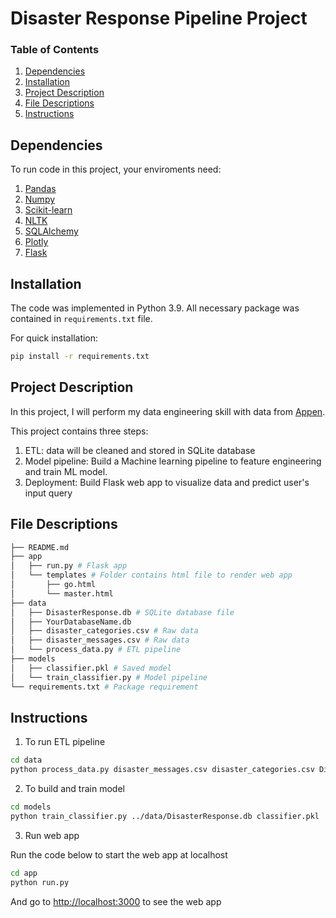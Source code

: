 # Disaster Response Pipeline Project


### Table of Contents

1. [Dependencies](#dependencies)
2. [Installation](#installation)
3. [Project Description](#motivation)
4. [File Descriptions](#files)
5. [Instructions](#results)


## Dependencies <a name="dependencies"></a>

To run code in this project, your enviroments need:
1. [Pandas](https://pandas.pydata.org/)
2. [Numpy](https://numpy.org/)
3. [Scikit-learn](https://scikit-learn.org/stable/)
4. [NLTK](https://www.nltk.org/)
5. [SQLAlchemy](https://sqlalchemy.org/)
6. [Plotly](https://plotly.com/)
7. [Flask](https://flask.palletsprojects.com/)

## Installation <a name="installation"></a>

The code was implemented in Python 3.9. All necessary package was contained in `requirements.txt` file.

For quick installation:
```sh
pip install -r requirements.txt
```


## Project Description<a name="motivation"></a>

In this project, I will perform my data engineering skill with data from [Appen](https://www.figure-eight.com/).

This project contains three steps:

1. ETL: data will be cleaned and stored in SQLite database
2. Model pipeline: Build a Machine learning pipeline to feature engineering and train ML model.
3. Deployment: Build Flask web app to visualize data and predict user's input query


## File Descriptions <a name="files"></a>

```bash
├── README.md
├── app
│   ├── run.py # Flask app
│   └── templates # Folder contains html file to render web app
│       ├── go.html
│       └── master.html
├── data
│   ├── DisasterResponse.db # SQLite database file
│   ├── YourDatabaseName.db
│   ├── disaster_categories.csv # Raw data
│   ├── disaster_messages.csv # Raw data
│   └── process_data.py # ETL pipeline
├── models
│   ├── classifier.pkl # Saved model
│   └── train_classifier.py # Model pipeline
└── requirements.txt # Package requirement
```

## Instructions<a name="results"></a>

1. To run ETL pipeline

```bash
cd data
python process_data.py disaster_messages.csv disaster_categories.csv DisasterResponse.db
```
2. To build and train model

```bash
cd models
python train_classifier.py ../data/DisasterResponse.db classifier.pkl
```

3. Run web app

Run the code below to start the web app at localhost

```bash
cd app
python run.py
```

And go to [http://localhost:3000](http://localhost:3000/) to see the web app



